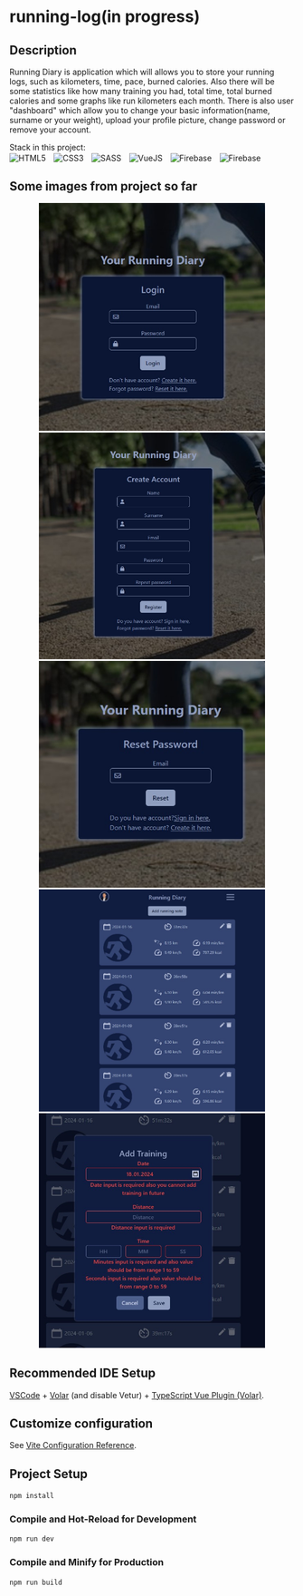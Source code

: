 # running-log(in progress)

## Description

Running Diary is application which will allows you to store your running logs, such as kilometers, time, pace, burned calories. Also there will be some statistics like how many training you had, total time, total burned calories and some graphs like run kilometers each month. There is also user "dashboard" which allow you to change your basic information(name, surname or your weight), upload your profile picture, change password or remove your account.

Stack in this project:
<br />
<img align="center" alt="HTML5" width="30px" style="padding-right:10px;" src="https://cdn.jsdelivr.net/gh/devicons/devicon/icons/html5/html5-original.svg" />
<img align="center" alt="CSS3" width="30px" style="padding-right:10px;" src="https://cdn.jsdelivr.net/gh/devicons/devicon/icons/css3/css3-original.svg" />
<img align="center" alt="SASS" width="30px" style="padding-right:10px;" src="https://cdn.jsdelivr.net/gh/devicons/devicon/icons/sass/sass-original.svg" />
<img align="center" alt="VueJS" width="30px" style="padding-right:10px;" src="https://cdn.jsdelivr.net/gh/devicons/devicon/icons/vuejs/vuejs-original.svg" />
<img align="center" alt="Firebase" width="30px" style="padding-right:10px;" src="https://cdn.jsdelivr.net/gh/devicons/devicon/icons/firebase/firebase-plain.svg" />
<img align="center" alt="Firebase" width="30px" style="padding-right:10px;" src="https://cdn.jsdelivr.net/gh/devicons/devicon/icons/tailwindcss/tailwindcss-plain.svg" />
<br />


## Some images from project so far

<p align="center">
  <img src="./src/assets/1.jpg" width="400" title="hover text">
  <img src="./src/assets/2.jpg" width="400" title="hover text">
  <img src="./src/assets/3.jpg" width="400" title="hover text">
  <img src="./src/assets/4.jpg" width="400" title="hover text">
  <img src="./src/assets/5.jpg" width="400" title="hover text">
</p>

## Recommended IDE Setup

[VSCode](https://code.visualstudio.com/) + [Volar](https://marketplace.visualstudio.com/items?itemName=Vue.volar) (and disable Vetur) + [TypeScript Vue Plugin (Volar)](https://marketplace.visualstudio.com/items?itemName=Vue.vscode-typescript-vue-plugin).

## Customize configuration

See [Vite Configuration Reference](https://vitejs.dev/config/).

## Project Setup

```sh
npm install
```

### Compile and Hot-Reload for Development

```sh
npm run dev
```

### Compile and Minify for Production

```sh
npm run build
```
